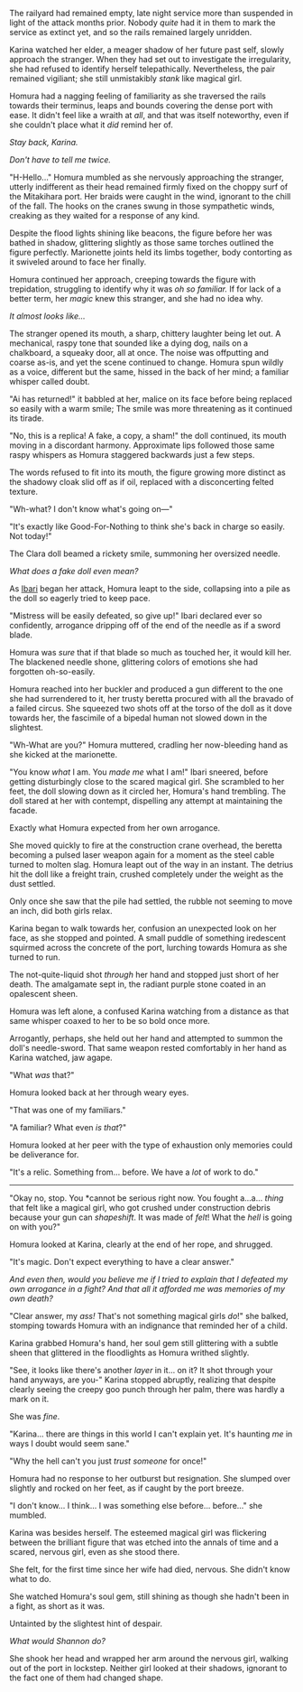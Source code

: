 The railyard had remained empty, late night service more than suspended in light of the attack months prior.  Nobody *quite* had it in them to mark the service as extinct yet, and so the rails remained largely unridden.  

Karina watched her elder, a meager shadow of her future past self, slowly approach the stranger.  When they had set out to investigate the irregularity, she had refused to identify herself telepathically.  Nevertheless, the pair remained vigiliant; she still unmistakibly *stank* like magical girl.  

Homura had a nagging feeling of familiarity as she traversed the rails towards their terminus, leaps and bounds covering the dense port with ease.  It didn't feel like a wraith at *all*, and that was itself noteworthy, even if she couldn't place what it *did* remind her of.

*Stay back, Karina.*

*Don't have to tell me twice.*

"H-Hello..." Homura mumbled as she nervously approaching the stranger, utterly indifferent as their head remained firmly fixed on the choppy surf of the Mitakihara port.  Her braids were caught in the wind, ignorant to the chill of the fall.  The hooks on the cranes swung in those sympathetic winds, creaking as they waited for a response of any kind.  

Despite the flood lights shining like beacons, the figure before her was bathed in shadow, glittering slightly as those same torches outlined the figure perfectly.  Marionette joints held its limbs together, body contorting as it swiveled around to face her finally.  

Homura continued her approach, creeping towards the figure with trepidation, struggling to identify why it was *oh so familiar.*  If for lack of a better term, her *magic* knew this stranger, and she had no idea why.

*It almost looks like...*

The stranger opened its mouth, a sharp, chittery laughter being let out.  A mechanical, raspy tone that sounded like a dying dog, nails on a chalkboard, a squeaky door, all at once.  The noise was offputting and coarse as-is, and yet the scene continued to change.  Homura spun wildly as a voice, different but the same, hissed in the back of her mind; a familiar whisper called doubt.

"Ai has returned!" it babbled at her, malice on its face before being replaced so easily with a warm smile; The smile was more threatening as it continued its tirade.

"No, this is a replica!  A fake, a copy, a sham!" the doll continued, its mouth moving in a discordant harmony.  Approximate lips followed those same raspy whispers as Homura staggered backwards just a few steps.

The words refused to fit into its mouth, the figure growing more distinct as the shadowy cloak slid off as if oil, replaced with a disconcerting felted texture.

"Wh-what?  I don't know what's going on—"

"It's exactly like Good-For-Nothing to think she's back in charge so easily.  Not today!"

The Clara doll beamed a rickety smile, summoning her oversized needle.  

*What does a fake doll even mean?*

As [Ibari](https://wiki.puella-magi.net/Rebellion_Material_Book#:~:text=Ibari) began her attack, Homura leapt to the side, collapsing into a pile as the doll so eagerly tried to keep pace.

"Mistress will be easily defeated, so give up!" Ibari declared ever so confidently, arrogance dripping off of the end of the needle as if a sword blade.  

Homura was *sure* that if that blade so much as touched her, it would kill her.  The blackened needle shone, glittering colors of emotions she had forgotten oh-so-easily.

Homura reached into her buckler and produced a gun different to the one she had surrendered to it, her trusty beretta procured with all the bravado of a failed circus.  She squeezed two shots off at the torso of the doll as it dove towards her, the fascimile of a bipedal human not slowed down in the slightest.

"Wh-What are you?"  Homura muttered, cradling her now-bleeding hand as she kicked at the marionette.

"You know *what* I am.  You *made me* what I am!" Ibari sneered, before getting disturbingly close to the scared magical girl.  She scrambled to her feet, the doll slowing down as it circled her, Homura's hand trembling.  The doll stared at her with contempt, dispelling any attempt at maintaining the facade.  

Exactly what Homura expected from her own arrogance.

She moved quickly to fire at the construction crane overhead, the beretta becoming a pulsed laser weapon again for a moment as the steel cable turned to molten slag.  Homura leapt out of the way in an instant.  The detrius hit the doll like a freight train, crushed completely under the weight as the dust settled.  

Only once she saw that the pile had settled, the rubble not seeming to move an inch, did both girls relax.

Karina began to walk towards her, confusion an unexpected look on her face, as she stopped and pointed.  A small puddle of something iredescent squirmed across the concrete of the port, lurching towards Homura as she turned to run.

The not-quite-liquid shot *through* her hand and stopped just short of her death.  The amalgamate sept in, the radiant purple stone coated in an opalescent sheen.

Homura was left alone, a confused Karina watching from a distance as that same whisper coaxed to her to be so bold once more.  

Arrogantly, perhaps, she held out her hand and attempted to summon the doll's needle-sword.  That same weapon rested comfortably in her hand as Karina watched, jaw agape.

"What *was* that?"

Homura looked back at her through weary eyes.

"That was one of my familiars."

"A familiar?  What even *is that*?"

Homura looked at her peer with the type of exhaustion only memories could be deliverance for.

"It's a relic. Something from... before.  We have a *lot* of work to do."

---

"Okay no, stop.  You *cannot be serious right now.  You fought a...a... *thing* that felt like a magical girl, who got crushed under construction debris because your gun can *shapeshift*.  It was made of *felt*!   What the *hell* is going on with you?"

Homura looked at Karina, clearly at the end of her rope, and shrugged.

"It's magic.  Don't expect everything to have a clear answer."

*And even then, would you believe me if I tried to explain that I defeated my own arrogance in a fight?  And that all it afforded me was memories of my own death?*

"Clear answer, my *ass!*  That's not something magical girls *do*!" she balked, stomping towards Homura with an indignance that reminded her of a child.

Karina grabbed Homura's hand, her soul gem still glittering with a subtle sheen that glittered in the floodlights as Homura writhed slightly.

"See, it looks like there's another *layer* in it... on it?  It shot through your hand anyways, are you-" Karina stopped abruptly, realizing that despite clearly seeing the creepy goo punch through her palm, there was hardly a mark on it.

She was *fine*.

"Karina...  there are things in this world I can't explain yet.  It's haunting _me_ in ways I doubt would seem sane."

"Why the hell can't you just *trust someone* for once!"

Homura had no response to her outburst but resignation.  She slumped over slightly and rocked on her feet, as if caught by the port breeze.

"I don't know... I think... I was something else before... before..." she mumbled.

Karina was besides herself.  The esteemed magical girl was flickering between the brilliant figure that was etched into the annals of time and a scared, nervous girl, even as she stood there.

She felt, for the first time since her wife had died, nervous.  She didn't know what to do.

She watched Homura's soul gem, still shining as though she hadn't been in a fight, as short as it was.

Untainted by the slightest hint of despair.

*What would Shannon do?*

She shook her head and wrapped her arm around the nervous girl, walking out of the port in lockstep.  Neither girl looked at their shadows, ignorant to the fact one of them had changed shape.  <!-- --->